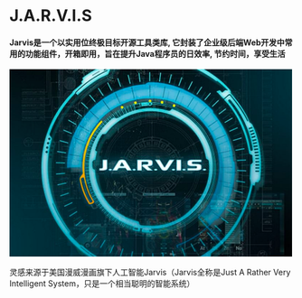 # J.A.R.V.I.S

#### Jarvis是一个以实用位终极目标开源工具类库, 它封装了企业级后端Web开发中常用的功能组件，开箱即用，旨在提升Java程序员的日效率, 节约时间，享受生活

<p>
<img width="500px" src="https://raw.githubusercontent.com/FaithHan/resourceRepo/master/img.png">
</p>

灵感来源于美国漫威漫画旗下人工智能Jarvis（Jarvis全称是Just A Rather Very Intelligent System，只是一个相当聪明的智能系统）





